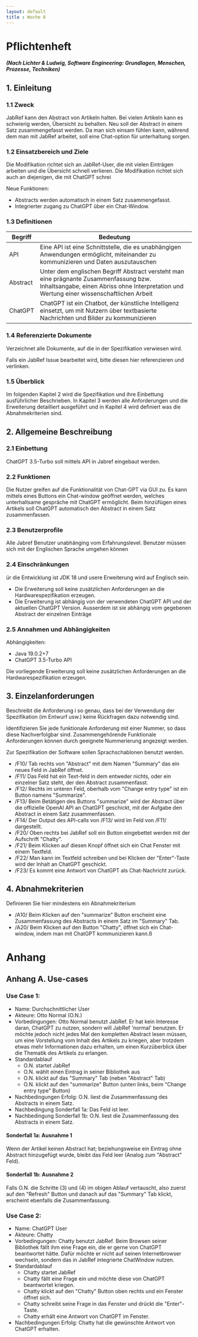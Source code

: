 ```yaml
---
layout: default
title : Woche 6
---
```

# Pflichtenheft
#####  (Nach Lichter & Ludwig, Software Engineering: Grundlagen, Menschen, Prozesse, Techniken)


## 1. Einleitung

### 1.1 Zweck

JabRef kann den Abstract von Artikeln halten. Bei vielen Artikeln kann es schwierig werden, Übersicht zu behalten. Neu soll der Abstract in einem Satz zusammengefasst werden. 
Da man sich einsam fühlen kann, während dem man mit JabRef arbeitet, soll eine Chat-option für unterhaltung sorgen. 

### 1.2 Einsatzbereich und Ziele

Die Modifikation richtet sich an JabRef-User, die mit vielen Einträgen arbeiten und die Übersicht schnell verlieren. Die Modifikation richtet sich auch an diejenigen, die mit ChatGPT schrei

Neue Funktionen:

* Abstracts werden automatisch in einem Satz zusammengefasst.
* Integrierter zugang zu ChatGPT über ein Chat-Window.

### 1.3 Definitionen

| Begriff  	 | Bedeutung 	|
|------------|-----------	|
| API      	 |   Eine API ist eine Schnittstelle, die es unabhängigen Anwendungen ermöglicht, miteinander zu kommunizieren und Daten auszutauschen         	|
| Abstract 	 |   Unter dem englischen Begriff Abstract versteht man eine prägnante Zusammenfassung bzw. Inhaltsangabe, einen Abriss ohne Interpretation und Wertung einer wissenschaftlichen Arbeit|
| ChatGPT  	 |   ChatGPT ist ein Chatbot, der künstliche Intelligenz einsetzt, um mit Nutzern über textbasierte Nachrichten und Bilder zu kommunizieren         |

### 1.4 Referenzierte Dokumente

Verzeichnet alle Dokumente, auf die in der Spezifikation verwiesen wird.

Falls ein JabRef Issue bearbeitet wird, bitte diesen hier referenzieren und verlinken.

### 1.5 Überblick

Im folgenden Kapitel 2 wird die Spezifikation und ihre Einbettung ausführlicher Beschrieben. In Kapitel 3 werden alle
Anforderungen und die Erweiterung detailliert ausgeführt und in Kapitel 4 wird definiert was die Abnahmekriterien sind.

## 2. Allgemeine Beschreibung

### 2.1 Einbettung

ChatGPT 3.5-Turbo soll mittels API in Jabref eingebaut werden. 

### 2.2 Funktionen

Die Nutzer greifen auf die Funktionalität von Chat-GPT via GUI zu. 
Es kann mittels eines Buttons ein Chat-window geöffnet werden, welches unterhaltsame gespräche mit ChatGPT ermöglicht. 
Beim hinzüfügen eines Artikels soll ChatGPT automatisch den Abstract in einem Satz zusammenfassen.

### 2.3 Benutzerprofile

Alle Jabref Benutzer unabhänging vom Erfahrungslevel. 
Benutzer müssen sich mit der Englischen Sprache umgehen können

### 2.4 Einschränkungen
ür die Entwicklung ist JDK 18 und usere Erweiterung wird auf Englisch sein.
- Die Erweiterung soll keine zusätzlichen Anforderungen an die Hardwarespezifikation erzeugen.
- Die Erweiterung ist abhängig von der verwendeten ChatGPT API und der aktuellen ChatGPT Version. 
Ausserdem ist sie abhängig vom gegebenen Abstract der einzelnen Einträge

### 2.5 Annahmen und Abhängigkeiten
Abhängigkeiten: 
* Java 19.0.2+7
* ChatGPT 3.5-Turbo API

Die vorliegende Erweiterung soll keine zusätzlichen Anforderungen an die Hardwarespezifikation erzeugen.


## 3. Einzelanforderungen

Beschreibt die Anforderung i so genau, dass bei der Verwendung der Spezifikation (im Entwurf usw.) keine Rückfragen dazu notwendig sind.

Identifizieren Sie jede funktionale Anforderung mit einer Nummer, so dass diese Nachverfolgbar sind. Zusammengehörende Funktionale Anforderungen können durch geeignete Nummerierung angezeigt werden.

Zur Spezifikation der Software sollen Sprachschablonen benutzt werden.

* /F10/ Tab rechts von "Abstract" mit dem Namen "Summary" das ein neues Feld in JabRef öffnet.
* /F11/ Das Feld hat ein Text-feld in dem entweder nichts, oder ein einzelner Satz steht, der den Abstract zusammenfasst.
* /F12/ Rechts im unteren Feld, oberhalb vom "Change entry type" ist ein Button namens "Summarize".
* /F13/ Beim Betätigen des Buttons "summarize" wird der Abstract über die offizielle OpenAI API an ChatGPT geschickt, mit der Aufgabe den Abstract in einem Satz zusammenfassen. 
* /F14/ Der Output des API-calls von /F13/ wird im Feld von /F11/ dargestellt.
* /F20/ Oben rechts bei JabRef soll ein Button eingebettet werden mit der Aufschrift "Chatty".
* /F21/ Beim Klicken auf diesen Knopf öffnet sich ein Chat Fenster mit einem Textfeld.
* /F22/ Man kann im Textfeld schreiben und bei Klicken der "Enter"-Taste wird der Inhalt an ChatGPT geschickt.
* /F23/ Es kommt eine Antwort von ChatGPT als Chat-Nachricht zurück.

## 4. Abnahmekriterien

Definieren Sie hier mindestens ein Abnahmekriterium
* /A10/ Beim Klicken auf den "summarize" Button erscheint eine Zusammenfassung des Abstracts in einem Satz im "Summary" Tab.
* /A20/ Beim Klicken auf den Button "Chatty", öffnet sich ein Chat-window, indem man mit ChatGPT kommunizieren kann.ß

# Anhang

## Anhang A. Use-cases

### Use Case 1:
* Name: Durchschnittlicher User
* Akteure: Otto Normal (O.N.)
* Vorbedingungen: Otto Normal benutzt JabRef. Er hat kein Interesse daran, ChatGPT zu nutzen, sondern will JabRef 'normal' benutzen. Er möchte jedoch nicht jedes Mal den kompletten Abstract lesen müssen, um eine Vorstellung vom Inhalt des Artikels zu kriegen, aber trotzdem etwas mehr Informationen dazu erhalten, um einen Kurzüberblick über die Thematik des Artikels zu erlangen.
* Standardablauf
    * O.N. startet JabRef
    * O.N. wählt einen Eintrag in seiner Bibliothek aus
    * O.N. klickt auf das "Summary" Tab (neben "Abstract" Tab)
    * O.N. klickt auf den "summarize" Button (unten links, beim "Change entry type" Button)
* Nachbedingungen Erfolg: O.N. liest die Zusammenfassung des Abstracts in einem Satz.
* Nachbedingung Sonderfall 1a: Das Feld ist leer.
* Nachbedingung Sonderfall 1b: O.N. liest die Zusammenfassung des Abstracts in einem Satz.


#### Sonderfall 1a: Ausnahme 1
Wenn der Artikel keinen Abstract hat; beziehungsweise ein Eintrag ohne Abstract hinzugefügt wurde, bleibt das Feld leer (Analog zum "Abstract" Feld).
#### Sonderfall 1b: Ausnahme 2
Falls O.N. die Schritte (3) und (4) im obigen Ablauf vertauscht, also zuerst auf den "Refresh" Button und danach auf das "Summary" Tab klickt, erscheint ebenfalls die Zusammenfassung.

### Use Case 2:
* Name: ChatGPT User
* Akteure: Chatty
* Vorbedingungen: Chatty benutzt JabRef. Beim Browsen seiner Bibliothek fällt ihm eine Frage ein, die er gerne von ChatGPT beantwortet hätte. Dafür möchte er nicht auf seinen Internetbrowser wechseln, sondern das in JabRef integrierte ChatWindow nutzen.
* Standardablauf
    * Chatty startet JabRef
    * Chatty fällt eine Frage ein und möchte diese von ChatGPT beantwortet kriegen.
    * Chatty klickt auf den "Chatty" Button oben rechts und ein Fenster öffnet sich.
    * Chatty schreibt seine Frage in das Fenster und drückt die "Enter"-Taste.
    * Chatty erhält eine Antwort von ChatGPT im Fenster.
* Nachbedingungen Erfolg: Chatty hat die gewünschte Antwort von ChatGPT erhalten.
